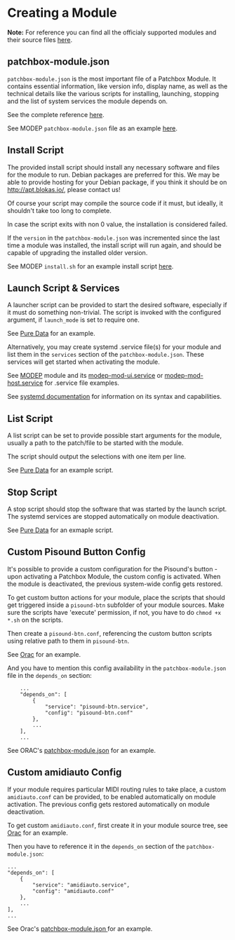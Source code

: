 # Creating a Module

**Note:** For reference you can find all the officialy supported modules and their source files <a href="https://github.com/BlokasLabs/patchbox-modules" target="_blank">here</a>.

## patchbox-module.json

`patchbox-module.json` is the most important file of a Patchbox Module. It contains essential information, like version info, display name, as well as the technical details like the various scripts for installing, launching, stopping and the list of system services the module depends on.

See the complete reference [here](patchbox-module-json.md).

See MODEP `patchbox-module.json` file as an example <a href="https://github.com/BlokasLabs/patchbox-modules/blob/master/modep/patchbox-module.json" target="_blank">here</a>.


## Install Script
The provided install script should install any necessary software and files for the module to run. Debian packages are preferred for this. We may be able to provide hosting for your Debian package, if you think it should be on <a href="http://apt.blokas.io/" target="_blank">http://apt.blokas.io/</a>, please contact us!

Of course your script may compile the source code if it must, but ideally, it shouldn't take too long to complete.

In case the script exits with non 0 value, the installation is considered failed.

If the `version` in the `patchbox-module.json` was incremented since the last time a module was installed, the install script will run again, and should be capable of upgrading the installed older version.

See MODEP `install.sh` for an example install script <a href="https://github.com/BlokasLabs/patchbox-modules/blob/master/modep/install.sh" target="_blank">here</a>.


## Launch Script & Services

A launcher script can be provided to start the desired software, especially if it must do something non-trivial. The script is invoked with the configured argument, if `launch_mode` is set to require one. 

See <a href="https://github.com/BlokasLabs/patchbox-modules/blob/master/puredata/launch.sh" target="_blank">Pure Data</a> for an example.

Alternatively, you may create systemd .service file(s) for your module and list them in the `services` section of the `patchbox-module.json`. These services will get started when activating the module. 

See <a href="https://github.com/BlokasLabs/patchbox-modules/blob/master/modep/patchbox-module.json#L16" target="_blank">MODEP</a> module and its <a href="https://github.com/BlokasLabs/modep-debs/blob/master/modep-mod-ui/modep-mod-ui-1.8.1/debian/modep-mod-ui.service" target="_blank">modep-mod-ui.service</a> or <a href="https://github.com/BlokasLabs/modep-debs/blob/master/modep-mod-host/modep-mod-host-1.8.0/debian/modep-mod-host.service" target="_blank">modep-mod-host.service</a> for .service file examples. 

See <a href="https://www.freedesktop.org/software/systemd/man/systemd.service.html" target="_blank">systemd documentation</a> for information on its syntax and capabilities.

## List Script

A list script can be set to provide possible start arguments for the module, usually a path to the patch/file to be started with the module.

The script should output the selections with one item per line.

See <a href="https://github.com/BlokasLabs/patchbox-modules/blob/master/puredata/list.sh" target="_blank">Pure Data</a> for an example script.

## Stop Script

A stop script should stop the software that was started by the launch script. The systemd services are stopped automatically on module deactivation.

See <a href="https://github.com/BlokasLabs/patchbox-modules/blob/master/puredata/stop.sh" target="_blank">Pure Data</a> for an exmaple script.

## Custom Pisound Button Config

It's possible to provide a custom configuration for the Pisound's button - upon activating a Patchbox Module, the custom config is activated. When the module is deactivated, the previous system-wide config gets restored.

To get custom button actions for your module, place the scripts that should get triggered inside a `pisound-btn` subfolder of your module sources. Make sure the scripts have 'execute' permission, if not, you have to do `chmod +x *.sh` on the scripts.

Then create a `pisound-btn.conf`, referencing the custom button scripts using relative path to them in `pisound-btn`. 

See <a href="https://github.com/BlokasLabs/patchbox-modules/blob/master/orac/pisound-btn.conf" target="_blank">Orac</a> for an example.

And you have to mention this config availability in the `patchbox-module.json` file in the `depends_on` section:
```
    ...
    "depends_on": [
        {
            "service": "pisound-btn.service",
            "config": "pisound-btn.conf"
        },
        ...
    ],
    ...
```
See ORAC's <a href="https://github.com/BlokasLabs/patchbox-modules/blob/master/orac/patchbox-module.json#L12" target="_blank">patchbox-module.json</a> for an example.

## Custom amidiauto Config

If your module requires particular MIDI routing rules to take place, a custom `amidiauto.conf` can be provided, to be enabled automatically on module activation. The previous config gets restored
automatically on module deactivation.

To get custom `amidiauto.conf`, first create it in your module source tree, see <a href= "https://github.com/BlokasLabs/patchbox-modules/blob/master/orac/amidiauto.conf" target="_blank">Orac</a> for an example.

Then you have to reference it in the `depends_on` section of the `patchbox-module.json`:

```
...
"depends_on": [
    {
        "service": "amidiauto.service",
        "config": "amidiauto.conf"
    },
    ...
],
...
```

See Orac's <a href="https://github.com/BlokasLabs/patchbox-modules/blob/master/orac/patchbox-module.json#L9" target="_blank"> patchbox-module.json </a> for an example.

